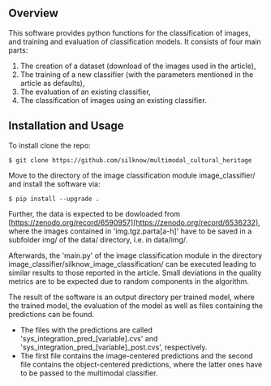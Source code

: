 Overview
--------

This software provides python functions for the classification of images, and training and evaluation of classification models. It consists of four main parts:
1. The creation of a dataset (download of the images used in the article),
2. The training of a new classifier (with the parameters mentioned in the article as defaults),
3. The evaluation of an existing classifier,
4. The classification of images using an existing classifier.

Installation and Usage
----------------------

To install clone the repo:

    $ git clone https://github.com/silknow/multimodal_cultural_heritage

Move to the directory of the image classification module image_classifier/ and install the software via:

    $ pip install --upgrade .

Further, the data is expected to be dowloaded from [https://zenodo.org/record/6590957](https://zenodo.org/record/6536232), where the images contained in 'img.tgz.parta[a-h]' have to be saved in a subfolder img/ of the data/ directory, i.e. in data/img/.

Afterwards, the 'main.py' of the image classification module in the directory image_classifier/silknow_image_classification/ can be executed leading to similar results to those reported in the article. Small deviations in the quality metrics are to be expected due to random components in the algorithm.

The result of the software is an output directory per trained model, where the trained model, the evaluation of the model as well as files containing the predictions can be found.
- The files with the predictions are called 'sys_integration_pred_[variable].cvs' and 'sys_integration_pred_[variable]_post.cvs', respectively.
- The first file contains the image-centered predictions and the second file contains the object-centered predictions, where the latter ones have to be passed to the multimodal classifier.
